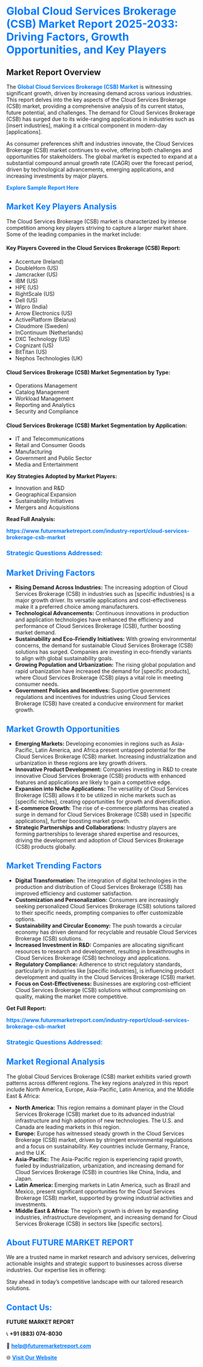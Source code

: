 <h1 style="color: #007BFF;">Global Cloud Services Brokerage (CSB) Market Report 2025-2033: Driving Factors, Growth Opportunities, and Key Players</h1>

<section id="overview">
<h2>Market Report Overview</h2>
<p>The <a href="https://www.futuremarketreport.com/industry-report/cloud-services-brokerage-csb-market" style="color: #007BFF; text-decoration: none;"><strong>Global Cloud Services Brokerage (CSB) Market</strong></a> is witnessing significant growth, driven by increasing demand across various industries. This report delves into the key aspects of the Cloud Services Brokerage (CSB) market, providing a comprehensive analysis of its current status, future potential, and challenges. The demand for Cloud Services Brokerage (CSB) has surged due to its wide-ranging applications in industries such as [insert industries], making it a critical component in modern-day [applications].</p>
<p>As consumer preferences shift and industries innovate, the Cloud Services Brokerage (CSB) market continues to evolve, offering both challenges and opportunities for stakeholders. The global market is expected to expand at a substantial compound annual growth rate (CAGR) over the forecast period, driven by technological advancements, emerging applications, and increasing investments by major players.</p>
</section>

<section id="overview">
<p><a href="https://www.futuremarketreport.com/request-sample/reportId=62641" style="color: #007BFF; text-decoration: none;"><strong>Explore Sample Report Here</strong></a></p>
</section>

<section id="key-players">
<h2 style="color: #007BFF;">Market Key Players Analysis</h2>
<p>The Cloud Services Brokerage (CSB) market is characterized by intense competition among key players striving to capture a larger market share. Some of the leading companies in the market include:</p>
<h4>Key Players Covered in the Cloud Services Brokerage (CSB) Report:</h4>
<ul><li>Accenture (Ireland)</li><li>DoubleHorn (US)</li><li>Jamcracker (US)</li><li>IBM (US)</li><li>HPE (US)</li><li>RightScale (US)</li><li>Dell (US)</li><li>Wipro (India)</li><li>Arrow Electronics (US)</li><li>ActivePlatform (Belarus)</li><li>Cloudmore (Sweden)</li><li>InContinuum (Netherlands)</li><li>DXC Technology (US)</li><li>Cognizant (US)</li><li>BitTitan (US)</li><li>Nephos Technologies (UK)</li></ul>
<h4>Cloud Services Brokerage (CSB) Market Segmentation by Type:</h4>
<ul><li>Operations Management</li><li>Catalog Management</li><li>Workload Management</li><li>Reporting and Analytics</li><li>Security and Compliance</li></ul>

<h4>Cloud Services Brokerage (CSB) Market Segmentation by Application:</h4>
<ul><li>IT and Telecommunications</li><li>Retail and Consumer Goods</li><li>Manufacturing</li><li>Government and Public Sector</li><li>Media and Entertainment</li></ul>
<p><strong>Key Strategies Adopted by Market Players:</strong></p>
<ul>
<li>Innovation and R&D</li>
<li>Geographical Expansion</li>
<li>Sustainability Initiatives</li>
<li>Mergers and Acquisitions</li>
</ul>
</section>

<section>
<p><strong>Read Full Analysis: </strong></p><a href="https://www.futuremarketreport.com/industry-report/cloud-services-brokerage-csb-market" style="color: #007BFF; text-decoration: none;"><strong>https://www.futuremarketreport.com/industry-report/cloud-services-brokerage-csb-market</strong></a>
<h3 style="color: #007BFF;">Strategic Questions Addressed:</h3>
</section>

<section id="driving-factors">
<h2 style="color: #007BFF;">Market Driving Factors</h2>
<ul>
<li><strong>Rising Demand Across Industries:</strong> The increasing adoption of Cloud Services Brokerage (CSB) in industries such as [specific industries] is a major growth driver. Its versatile applications and cost-effectiveness make it a preferred choice among manufacturers.</li>
<li><strong>Technological Advancements:</strong> Continuous innovations in production and application technologies have enhanced the efficiency and performance of Cloud Services Brokerage (CSB), further boosting market demand.</li>
<li><strong>Sustainability and Eco-Friendly Initiatives:</strong> With growing environmental concerns, the demand for sustainable Cloud Services Brokerage (CSB) solutions has surged. Companies are investing in eco-friendly variants to align with global sustainability goals.</li>
<li><strong>Growing Population and Urbanization:</strong> The rising global population and rapid urbanization have increased the demand for [specific products], where Cloud Services Brokerage (CSB) plays a vital role in meeting consumer needs.</li>
<li><strong>Government Policies and Incentives:</strong> Supportive government regulations and incentives for industries using Cloud Services Brokerage (CSB) have created a conducive environment for market growth.</li>
</ul>
</section>

<section id="growth-opportunities">
<h2 style="color: #007BFF;">Market Growth Opportunities</h2>
<ul>
<li><strong>Emerging Markets:</strong> Developing economies in regions such as Asia-Pacific, Latin America, and Africa present untapped potential for the Cloud Services Brokerage (CSB) market. Increasing industrialization and urbanization in these regions are key growth drivers.</li>
<li><strong>Innovative Product Development:</strong> Companies investing in R&D to create innovative Cloud Services Brokerage (CSB) products with enhanced features and applications are likely to gain a competitive edge.</li>
<li><strong>Expansion into Niche Applications:</strong> The versatility of Cloud Services Brokerage (CSB) allows it to be utilized in niche markets such as [specific niches], creating opportunities for growth and diversification.</li>
<li><strong>E-commerce Growth:</strong> The rise of e-commerce platforms has created a surge in demand for Cloud Services Brokerage (CSB) used in [specific applications], further boosting market growth.</li>
<li><strong>Strategic Partnerships and Collaborations:</strong> Industry players are forming partnerships to leverage shared expertise and resources, driving the development and adoption of Cloud Services Brokerage (CSB) products globally.</li>
</ul>
</section>

<section id="trending-factors">
<h2 style="color: #007BFF;">Market Trending Factors</h2>
<ul>
<li><strong>Digital Transformation:</strong> The integration of digital technologies in the production and distribution of Cloud Services Brokerage (CSB) has improved efficiency and customer satisfaction.</li>
<li><strong>Customization and Personalization:</strong> Consumers are increasingly seeking personalized Cloud Services Brokerage (CSB) solutions tailored to their specific needs, prompting companies to offer customizable options.</li>
<li><strong>Sustainability and Circular Economy:</strong> The push towards a circular economy has driven demand for recyclable and reusable Cloud Services Brokerage (CSB) solutions.</li>
<li><strong>Increased Investment in R&D:</strong> Companies are allocating significant resources to research and development, resulting in breakthroughs in Cloud Services Brokerage (CSB) technology and applications.</li>
<li><strong>Regulatory Compliance:</strong> Adherence to strict regulatory standards, particularly in industries like [specific industries], is influencing product development and quality in the Cloud Services Brokerage (CSB) market.</li>
<li><strong>Focus on Cost-Effectiveness:</strong> Businesses are exploring cost-efficient Cloud Services Brokerage (CSB) solutions without compromising on quality, making the market more competitive.</li>
</ul>
</section>

<section>
<p><strong>Get Full Report: </strong></p><a href="https://www.futuremarketreport.com/industry-report/cloud-services-brokerage-csb-market" style="color: #007BFF; text-decoration: none;"><strong>https://www.futuremarketreport.com/industry-report/cloud-services-brokerage-csb-market</strong></a>
<h3 style="color: #007BFF;">Strategic Questions Addressed:</h3>
</section>


<section id="regional-analysis">
<h2 style="color: #007BFF;">Market Regional Analysis</h2>
<p>The global Cloud Services Brokerage (CSB) market exhibits varied growth patterns across different regions. The key regions analyzed in this report include North America, Europe, Asia-Pacific, Latin America, and the Middle East & Africa:</p>
<ul>
<li><strong>North America:</strong> This region remains a dominant player in the Cloud Services Brokerage (CSB) market due to its advanced industrial infrastructure and high adoption of new technologies. The U.S. and Canada are leading markets in this region.</li>
<li><strong>Europe:</strong> Europe has witnessed steady growth in the Cloud Services Brokerage (CSB) market, driven by stringent environmental regulations and a focus on sustainability. Key countries include Germany, France, and the U.K.</li>
<li><strong>Asia-Pacific:</strong> The Asia-Pacific region is experiencing rapid growth, fueled by industrialization, urbanization, and increasing demand for Cloud Services Brokerage (CSB) in countries like China, India, and Japan.</li>
<li><strong>Latin America:</strong> Emerging markets in Latin America, such as Brazil and Mexico, present significant opportunities for the Cloud Services Brokerage (CSB) market, supported by growing industrial activities and investments.</li>
<li><strong>Middle East & Africa:</strong> The region’s growth is driven by expanding industries, infrastructure development, and increasing demand for Cloud Services Brokerage (CSB) in sectors like [specific sectors].</li>
</ul>
</section>

<footer>
<h2 style="color: #007BFF;">About FUTURE MARKET REPORT</h2>
<p>We are a trusted name in market research and advisory services, delivering actionable insights and strategic support to businesses across diverse industries. Our expertise lies in offering:</p>

<p>Stay ahead in today’s competitive landscape with our tailored research solutions.</p>

<h2 style="color: #007BFF;">Contact Us:</h2>
<p><strong>FUTURE MARKET REPORT</strong></p>
<p>📞 <strong>+91 (883) 074-8030</strong></p>
<p>📧 <strong><a href="mailto:help@futuremarketreport.com" style="color: #007BFF;">help@futuremarketreport.com</a></strong></p>
<p>🌐 <strong><a href="https://www.futuremarketreport.com/" style="color: #007BFF;">Visit Our Website</a></strong></p>
</footer>